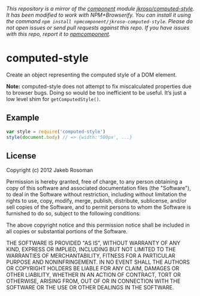 *This repository is a mirror of the [component](http://component.io) module [jkroso/computed-style](http://github.com/jkroso/computed-style). It has been modified to work with NPM+Browserify. You can install it using the command `npm install npmcomponent/jkroso-computed-style`. Please do not open issues or send pull requests against this repo. If you have issues with this repo, report it to [npmcomponent](https://github.com/airportyh/npmcomponent).*
# computed-style

Create an object representing the computed style of a DOM element.  

**Note:** computed-style does not attempt to fix miscalculated properties due to browser bugs. 
Doing so would be too inefficient to be useful. It’s just a low level shim for `getComputedStyle()`.


## Example

```javascript
var style = require('computed-style')
style(document.body) // => {width:'500px', ...}
```

## License
Copyright (c) 2012 Jakeb Rosoman

Permission is hereby granted, free of charge, to any person
obtaining a copy of this software and associated documentation
files (the "Software"), to deal in the Software without
restriction, including without limitation the rights to use,
copy, modify, merge, publish, distribute, sublicense, and/or sell
copies of the Software, and to permit persons to whom the
Software is furnished to do so, subject to the following
conditions:

The above copyright notice and this permission notice shall be
included in all copies or substantial portions of the Software.

THE SOFTWARE IS PROVIDED "AS IS", WITHOUT WARRANTY OF ANY KIND,
EXPRESS OR IMPLIED, INCLUDING BUT NOT LIMITED TO THE WARRANTIES
OF MERCHANTABILITY, FITNESS FOR A PARTICULAR PURPOSE AND
NONINFRINGEMENT. IN NO EVENT SHALL THE AUTHORS OR COPYRIGHT
HOLDERS BE LIABLE FOR ANY CLAIM, DAMAGES OR OTHER LIABILITY,
WHETHER IN AN ACTION OF CONTRACT, TORT OR OTHERWISE, ARISING
FROM, OUT OF OR IN CONNECTION WITH THE SOFTWARE OR THE USE OR
OTHER DEALINGS IN THE SOFTWARE.
